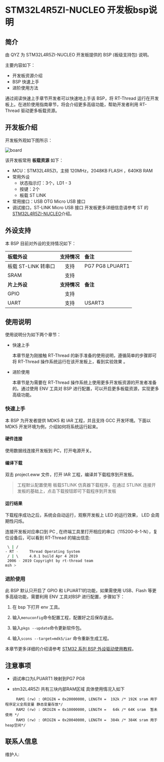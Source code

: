 ﻿# STM32L4R5ZI-NUCLEO 开发板bsp说明

## 简介

由 QYZ 为 STM32L4R5ZI-NUCLEO 开发板提供的 BSP (板级支持包) 说明。

主要内容如下：

- 开发板资源介绍
- BSP 快速上手
- 进阶使用方法

通过阅读快速上手章节开发者可以快速地上手该 BSP，将 RT-Thread 运行在开发板上。在进阶使用指南章节，将会介绍更多高级功能，帮助开发者利用 RT-Thread 驱动更多板载资源。

## 开发板介绍

开发板外观如下图所示：

![board](figures/board.bmp)

该开发板常用 **板载资源** 如下：

- MCU：STM32L4R5ZI，主频 120MHz，2048KB FLASH ，640KB RAM
- 常用外设
  - 状态指示灯：3个，LD1 - 3
  - 按键：2个
  - 板载 ST LINK
- 常用接口：USB OTG Micro USB 接口
- 调试接口，ST-LINK Micro USB 接口
开发板更多详细信息请参考 ST 的 [STM32L4R5ZI-NUCLEO](https://www.st.com/en/evaluation-tools/nucleo-l4r5zi.html)介绍。
## 外设支持

本 BSP 目前对外设的支持情况如下：

| **板载外设**      		| **支持情况** 	| **备注**                              		|
| :-----------------	| :----------: 	| :-----------------------------------------|
| 板载 ST-LINK 转串口 	|     支持     	| PG7 PG8 LPUART1                           |
| SRAM              	|     支持     	|                              				|
| **片上外设**     		| **支持情况** 	| **备注**                              		|
| GPIO              	|     支持     	| 											|
| UART              	|     支持     	| USART3                             		|





## 使用说明

使用说明分为如下两个章节：

- 快速上手

    本章节是为刚接触 RT-Thread 的新手准备的使用说明，遵循简单的步骤即可将 RT-Thread 操作系统运行在该开发板上，看到实验效果 。

- 进阶使用

    本章节是为需要在 RT-Thread 操作系统上使用更多开发板资源的开发者准备的。通过使用 ENV 工具对 BSP 进行配置，可以开启更多板载资源，实现更多高级功能。


### 快速上手

本 BSP 为开发者提供 MDK5 和 IAR 工程，并且支持 GCC 开发环境。下面以 MDK5 开发环境为例，介绍如何将系统运行起来。

#### 硬件连接

使用数据线连接开发板到 PC，打开电源开关。

#### 编译下载

双击 project.eww 文件，打开 IAR 工程，编译并下载程序到开发板。

> 工程默认配置使用 板载STLINK 仿真器下载程序，在通过 STLINK 连接开发板的基础上，点击下载按钮即可下载程序到开发板

#### 运行结果

下载程序成功之后，系统会自动运行，观察开发板上 LED 的运行效果， LED 会周期性闪烁。

连接开发板对应串口到 PC , 在终端工具里打开相应的串口（115200-8-1-N），复位设备后，可以看到 RT-Thread 的输出信息:

```bash
 \ | /
- RT -     Thread Operating System
 / | \     4.0.1 build Apr 4 2019
 2006 - 2019 Copyright by rt-thread team
msh >
```
### 进阶使用

此 BSP 默认只开启了 GPIO 和 LPUART1的功能，如果需使用 USB、Flash 等更多高级功能，需要利用 ENV 工具对BSP 进行配置，步骤如下：

1. 在 bsp 下打开 env 工具。

2. 输入`menuconfig`命令配置工程，配置好之后保存退出。

3. 输入`pkgs --update`命令更新软件包。

4. 输入`scons --target=mdk5/iar` 命令重新生成工程。

本章节更多详细的介绍请参考 [STM32 系列 BSP 外设驱动使用教程](../docs/STM32系列BSP外设驱动使用教程.md)。

## 注意事项

- 调试串口为LPUART1 映射到PG7 PG8

- stm32L4R5ZI 共有三块内部RAM区域 具体使用情况入如下

 ```
      RAM1 (rw) : ORIGIN = 0x20000000, LENGTH =  192k /* 192K sram 用于程序定义全局变量 静态变量存放*/
      RAM2 (rw) : ORIGIN = 0x10000000, LENGTH =   64k /* 64K sram  暂未使用 */ 
      RAM3 (rw) : ORIGIN = 0x20040000, LENGTH =  384k /* 384K sram 用于heap空间*/ 
 ```


## 联系人信息

维护人:
